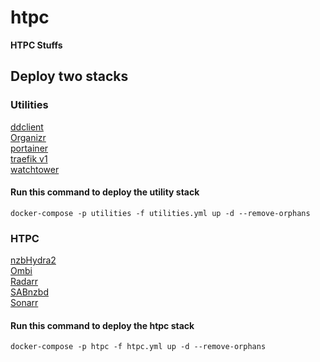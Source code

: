 # htpc
**HTPC Stuffs**

## Deploy two stacks

### Utilities
[ddclient](https://hub.docker.com/r/linuxserver/ddclient "Docker Hub ddclient")</br>
[Organizr](https://hub.docker.com/r/organizrtools/organizr-v2 "Docker Hub Organizr")</br>
[portainer](https://hub.docker.com/r/portainer/portainer "Docker Hub portainer")</br>
[traefik v1](https://hub.docker.com/_/traefik "Docker Hub Traefik")</br>
[watchtower](https://hub.docker.com/r/containrrr/watchtower "Docker Hub Watchtower")</br>
#### Run this command to deploy the utility stack
`docker-compose -p utilities -f utilities.yml up -d --remove-orphans`

### HTPC
[nzbHydra2](https://hub.docker.com/r/linuxserver/hydra2 "Docker Hub NZBHydra2")</br>
[Ombi](https://hub.docker.com/r/linuxserver/ombi "Docker Hub Ombi")</br>
[Radarr](https://hub.docker.com/r/linuxserver/radarr "Docker Hub Radarr")</br>
[SABnzbd](https://hub.docker.com/r/linuxserver/sabnzbd "Docker Hub SABnzbd")</br>
[Sonarr](https://hub.docker.com/r/linuxserver/sonarr "Docker Hub Sonarr")</br>
#### Run this command to deploy the htpc stack
`docker-compose -p htpc -f htpc.yml up -d --remove-orphans`  


